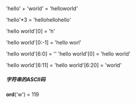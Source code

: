 'hello' + 'world' = 'helloworld'

'hello'*3 = 'hellohellohello'

'hello world'[0] = 'h'

'hello world'[0:-1] = 'hello worl'

'hello world'[6:0] = ''
'hello world'[0] = 'hello world'

'hello world'[6:11] = 'hello world'[6:20] = 'world'

##### 字符串的ASCII码
**ord**('w') = 119

